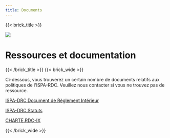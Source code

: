 ```yaml
---
title: Documents
---
```

{{< brick_title >}}

![](/uploads/photos/bricks.png)

# Ressources et documentation

{{< /brick_title >}}
{{< brick_wide >}}

Ci-dessous, vous trouverez un certain nombre de documents relatifs aux politiques de l'ISPA-RDC.
Veuillez nous contacter si vous ne trouvez pas de ressource.

<a class="has_icon" href=http://localhost:1313/uploads/documents/REGLEMENT_DORDRE_INTERIEUR_ISPA.pdf>ISPA-DRC Document de Règlement Intérieur</a>

<a class="has_icon" href=http://localhost:1313/uploads/documents/STATUTS.pdf>ISPA-DRC Statuts</a>

<a class="has_icon" href=http://localhost:1313/uploads/documents/CHARTE.RDC-IX.pdf>CHARTE.RDC-IX</a>
<!-- ![REGLEMENT D'ORDRE INTERIEUR ISPA]<uploads/documents/REGLEMENT D'ORDRE INTERIEUR ISPA.pdf> -->
<!-- ![STATUTS] <uploads/documents/STATUTS.pdf> -->
<!-- ![CHARTE.RDC-IX] <uploads/documents/CHARTE.RDC-IX.pdf> -->

{{< /brick_wide >}}